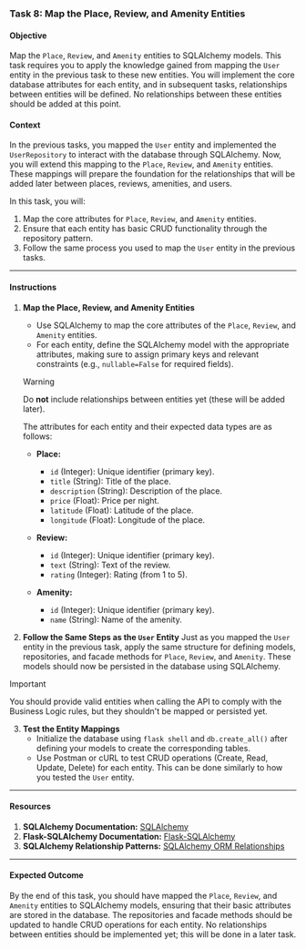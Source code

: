 ### Task 8: Map the Place, Review, and Amenity Entities

#### Objective
Map the `Place`, `Review`, and `Amenity` entities to SQLAlchemy models. This task requires you to apply the knowledge gained from mapping the `User` entity in the previous task to these new entities. You will implement the core database attributes for each entity, and in subsequent tasks, relationships between entities will be defined. No relationships between these entities should be added at this point.

#### Context
In the previous tasks, you mapped the `User` entity and implemented the `UserRepository` to interact with the database through SQLAlchemy. Now, you will extend this mapping to the `Place`, `Review`, and `Amenity` entities. These mappings will prepare the foundation for the relationships that will be added later between places, reviews, amenities, and users.

In this task, you will:
1. Map the core attributes for `Place`, `Review`, and `Amenity` entities.
2. Ensure that each entity has basic CRUD functionality through the repository pattern.
3. Follow the same process you used to map the `User` entity in the previous tasks.

---

#### Instructions

1. **Map the Place, Review, and Amenity Entities**

   - Use SQLAlchemy to map the core attributes of the `Place`, `Review`, and `Amenity` entities.
   - For each entity, define the SQLAlchemy model with the appropriate attributes, making sure to assign primary keys and relevant constraints (e.g., `nullable=False` for required fields).

   > [!WARNING]
   > Do **not** include relationships between entities yet (these will be added later).
   
   The attributes for each entity and their expected data types are as follows:
   - **Place:**
     - `id` (Integer): Unique identifier (primary key).
     - `title` (String): Title of the place.
     - `description` (String): Description of the place.
     - `price` (Float): Price per night.
     - `latitude` (Float): Latitude of the place.
     - `longitude` (Float): Longitude of the place.
   
   - **Review:**
     - `id` (Integer): Unique identifier (primary key).
     - `text` (String): Text of the review.
     - `rating` (Integer): Rating (from 1 to 5).
   
   - **Amenity:**
     - `id` (Integer): Unique identifier (primary key).
     - `name` (String): Name of the amenity.

2. **Follow the Same Steps as the `User` Entity**
   Just as you mapped the `User` entity in the previous task, apply the same structure for defining models, repositories, and facade methods for `Place`, `Review`, and `Amenity`. These models should now be persisted in the database using SQLAlchemy.

> [!IMPORTANT] 
> You should provide valid entities when calling the API to comply with the Business Logic rules, but they shouldn't be mapped or persisted yet.

3. **Test the Entity Mappings**
   - Initialize the database using `flask shell` and `db.create_all()` after defining your models to create the corresponding tables.
   - Use Postman or cURL to test CRUD operations (Create, Read, Update, Delete) for each entity. This can be done similarly to how you tested the `User` entity.

---

#### Resources
1. **SQLAlchemy Documentation:** [SQLAlchemy](https://docs.sqlalchemy.org/en/14/)
2. **Flask-SQLAlchemy Documentation:** [Flask-SQLAlchemy](https://flask-sqlalchemy.palletsprojects.com/en/2.x/)
3. **SQLAlchemy Relationship Patterns:** [SQLAlchemy ORM Relationships](https://docs.sqlalchemy.org/en/14/orm/relationships.html)

---

#### Expected Outcome
By the end of this task, you should have mapped the `Place`, `Review`, and `Amenity` entities to SQLAlchemy models, ensuring that their basic attributes are stored in the database. The repositories and facade methods should be updated to handle CRUD operations for each entity. No relationships between entities should be implemented yet; this will be done in a later task.
